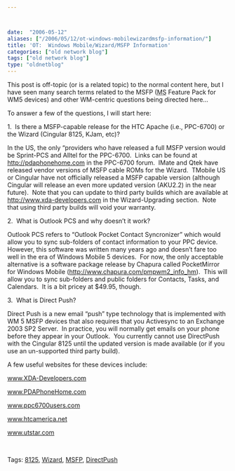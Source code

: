 ```yaml
---



date:  "2006-05-12"
aliases: ["/2006/05/12/ot-windows-mobilewizardmsfp-information/"]
title: 'OT:  Windows Mobile/Wizard/MSFP Information'
categories: ["old network blog"]
tags: ["old network blog"]
type: "oldnetblog"
---
```

This post is off-topic (or is a related topic) to the normal content here, but I have seen many search terms related to the MSFP (<acronym title="Microsoft">MS</acronym> Feature Pack for WM5 devices) and other WM-centric questions being directed here&#8230;


To answer a few of the questions, I will start here:


1.  Is there a MSFP-capable release for the HTC Apache (i.e., PPC-6700) or the Wizard (Cingular 8125, KJam, etc)?


In the US, the only &#8220;providers who have released a full MSFP version would be Sprint-PCS and Alltel for the PPC-6700.  Links can be found at <a href="http://pdaphonehome.com/">http://pdaphonehome.com</a> in the PPC-6700 forum.  IMate and Qtek have released vendor versions of MSFP cable ROMs for the Wizard.  TMobile US or Cingular have not officially released a MSFP capable version (although Cingular will release an even more updated version (AKU2.2) in the near future).  Note that you can update to third party builds which are available at <a href="http://www.xda-developers.com/">http://www.xda-developers.com</a> in the Wizard-Upgrading section.  Note that using third party builds will void your warranty.


2.  What is Outlook PCS and why doesn&#8217;t it work?


Outlook PCS refers to &#8220;Outlook Pocket Contact Syncronizer&#8221; which would allow you to sync sub-folders of contact information to your PPC device.  However, this software was written many years ago and doesn&#8217;t fare too well in the era of Windows Mobile 5 devices.  For now, the only acceptable alternative is a software package release by Chapura called PocketMirror for Windows Mobile (<a href="http://www.chapura.com/pmpwm2_info_hm">http://www.chapura.com/pmpwm2_info_hm</a>).  This will allow you to sync sub-folders and public folders for Contacts, Tasks, and Calendars.  It is a bit pricey at $49.95, though.


3.  What is Direct Push?


Direct Push is a new email &#8220;push&#8221; type technology that is implemented with WM 5 MSFP devices that also requires that you Activesync to an Exchange 2003 SP2 Server.  In practice, you will normally get emails on your phone before they appear in your Outlook.  You currently cannot use DirectPush with the Cingular 8125 until the updated version is made available (or if you use an un-supported third party build).


A few useful websites for these devices include:


<a href="http://www.xda-developers.com/">www.XDA-Developers.com</a>


<a href="http://www.pdaphonehome.com/">www.PDAPhoneHome.com</a>


<a href="http://www.ppc6700users.com/">www.ppc6700users.com</a>


<a href="http://www.htcamerica.net/">www.htcamerica.net</a>


<a href="http://www.utstar.com/">www.utstar.com</a>


 


Tags: <a href="http://technorati.com/tag/8125" title="See the Technorati tag page for '8125'." rel="tag">8125</a>, <a href="http://technorati.com/tag/Wizard" title="See the Technorati tag page for 'Wizard'." rel="tag">Wizard</a>, <a href="http://technorati.com/tag/MSFP" title="See the Technorati tag page for 'MSFP'." rel="tag">MSFP</a>, <a href="http://technorati.com/tag/DirectPush" title="See the Technorati tag page for 'DirectPush'." rel="tag">DirectPush</a>


